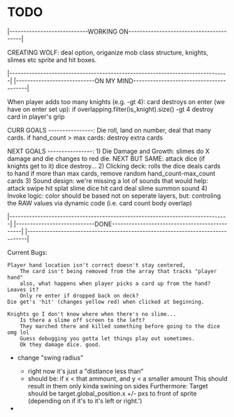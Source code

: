 # TODO

|----------------------------WORKING ON----------------------------------------|

CREATING WOLF:
	deal option, origanize mob class structure, knights, slimes etc
	sprite and hit boxes.

|------------------------------------------------------------------------------|
|----------------------------ON MY MIND----------------------------------------|

When player adds too many knights (e.g. -gt 4):
	card destroys on enter (we have on enter set up):
		if overlapping.filter(is_knight).size() -gt 4
		destroy card in player's grip


CURR GOALS ----------------:
	Die roll, land on number, deal that many cards.
		if hand_count > max cards:
			destroy extra cards

NEXT GOALS ----------------:
	1) Die Damage and Growth:
		slimes do X damage and die changes to red die.
	NEXT BUT SAME:
		attack dice (if knights get to it)
		dice destroy...
	2) Clicking deck:
		rolls the dice
		deals cards to hand
		if more than max cards, remove random hand_count-max_count cards
	3) Sound design:
		we're missing a lot of sounds that would help:
			attack swipe
			hit splat slime
			dice hit
			card deal
			slime summon sound
	4) Invoke logic:
		color should be based not on seperate layers, but:
			controling the RAW values via dynamic code (i.e. card count body overlap)



|------------------------------------------------------------------------------|
|----------------------------DONE----------------------------------------------|
|------------------------------------------------------------------------------|



Current Bugs:
	
	Player hand location isn't correct doesn't stay centered,	
		The card isn't being removed from the array that tracks "player hand"
		also, what happens when player picks a card up from the hand? Leaves it?
		Only re enter if dropped back on deck?
	Die get's 'hit' (changes yellow red) when clicked at beginning.
	
	Knights go I don't know where when there's no slime...
		Is there a slime off screen to the left?
		They marched there and killed something before going to the dice omg lol
		Guess debugging you gotta let things play out sometimes.
		Ok they damage dice. good.













 - change "swing radius"
	- right now it's just a "distlance less than"
	- should be:
		if x < that ammount, and y < a smaller amount
		This should result in them only kinda swining on sides
	Furthermore:
		Target should be target.global_position.x +/- pxs to front of sprite
		(depending on if it's to it's left or right.')

- 

